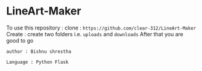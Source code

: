 # LineArt-Maker


To use this repository :
clone : ```https://github.com/clear-312/LineArt-Maker```
Create : create two folders i.e. ```uploads``` and ```downloads```
After that you are good to go 


```author : Bishnu shrestha```


```Language : Python Flask```
